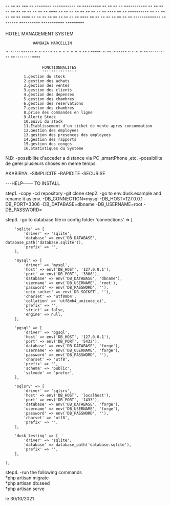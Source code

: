 ""          ""				 ""      """ ""	    """"""""    """""""""""     ""             """""""""
"" ""	 "" ""		"""""""""""			""	   ""           ""				""             ""     ""
""	 ""	""	""		""     """"			""	   ""			""				""             ""     ""
""			""		""     """"			""	   ""			""""""""""		""			   ""     ""
""			""		""     """"			""	   ""			""				""             ""     ""
""			""		""     """"			""	   ""	   		""				""             ""     ""
""			""		"""""""""""""		""		 """"""		""""""""""	    """""""""""    """""""""




HOTEL MANAGEMENT SYSTEM

				#AMBAZA MARCELLIN



''    ''    ''            ''       """"""
''	  ''    '''	         '''	""
''    '' 	''	''	   '' ''	""
''""""'' 	''		""	  ''		"""""
''    ''  	''            ''			""
''    ''	''            ''	""		""
''    ''	''            ''	  """"

					FONCTIONNALITES
					'''''''''''''''
			1.gestion du stock
			2.gestion des achats
			3.gestion des ventes
			3.gestion des clients
			4.gestion des depenses
			5.gestion des chambres
			6.gestion des reservations
			7.gestion des chambres
			8.prise des commandes en ligne
			9.Alerte Stock
			10.Suivi du stock
			11.Etablissement d'un ticket de vente apres consommation
			12.Gestion des employees
			13.gestion des presences des employees
			14.gestion des rapports
			15.gestion des conges
			16.Statistiques du Systeme


N.B:
		-possibilite d'acceder a distance via PC ,smartPhone ,etc.
		-possibilite de gerer plusieurs choses en meme temps




AKABIRYA:
		-SIMPLICITE
		-RAPIDITE
		-SECURISE



---HELP----- TO INSTALL

 step1.
 	-copy
 	-cd repository
 	-git clone 
 step2.
 	-go to env.dusk.example and rename it as env.
 	-DB_CONNECTION=mysql
	-DB_HOST=127.0.0.1
	-DB_PORT=3306
	-DB_DATABASE=dbname
	-DB_USERNAME=root
	-DB_PASSWORD=

 step3.
 	-go to database file in config folder
 	'connections' => [

        'sqlite' => [
            'driver' => 'sqlite',
            'database' => env('DB_DATABASE', database_path('database.sqlite')),
            'prefix' => '',
        ],

        'mysql' => [
            'driver' => 'mysql',
            'host' => env('DB_HOST', '127.0.0.1'),
            'port' => env('DB_PORT', '3306'),
            'database' => env('DB_DATABASE', 'dbname'),
            'username' => env('DB_USERNAME', 'root'),
            'password' => env('DB_PASSWORD', ''),
            'unix_socket' => env('DB_SOCKET', ''),
            'charset' => 'utf8mb4',
            'collation' => 'utf8mb4_unicode_ci',
            'prefix' => '',
            'strict' => false,
            'engine' => null,
        ],

        'pgsql' => [
            'driver' => 'pgsql',
            'host' => env('DB_HOST', '127.0.0.1'),
            'port' => env('DB_PORT', '5432'),
            'database' => env('DB_DATABASE', 'forge'),
            'username' => env('DB_USERNAME', 'forge'),
            'password' => env('DB_PASSWORD', ''),
            'charset' => 'utf8',
            'prefix' => '',
            'schema' => 'public',
            'sslmode' => 'prefer',
        ],

        'sqlsrv' => [
            'driver' => 'sqlsrv',
            'host' => env('DB_HOST', 'localhost'),
            'port' => env('DB_PORT', '1433'),
            'database' => env('DB_DATABASE', 'forge'),
            'username' => env('DB_USERNAME', 'forge'),
            'password' => env('DB_PASSWORD', ''),
            'charset' => 'utf8',
            'prefix' => '',
        ],

        'dusk_testing' => [
            'driver' => 'sqlite',
            'database' => database_path('database.sqlite'),
            'prefix' => '',
        ],

    ],

   step4.
    -run the following commands <br>
    	*php artisan migrate<br>
    	*php artisan db:seed<br>
    	*php artisan serve


le 30/10/2021